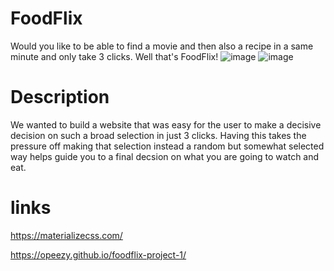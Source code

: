 # FoodFlix
Would you like to be able to find a movie and then also a recipe in a same minute and only take 3 clicks. Well that's FoodFlix!
![image](https://github.com/dbrunson21/team-project/assets/136627240/8c72f439-2334-42bc-a27f-89fd7967aeec)
![image](https://github.com/dbrunson21/team-project/assets/136627240/7ae3cd0e-c67b-4947-a465-cc86b1917bf5)
# Description 
We wanted to build a website that was easy for the user to make a decisive decision on such a broad selection in just 3 clicks. Having this takes the pressure off making that selection instead a random but somewhat selected way helps guide you to a final decsion on what you are going to watch and eat.
# links 
https://materializecss.com/

https://opeezy.github.io/foodflix-project-1/

